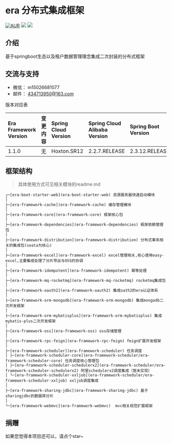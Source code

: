 era  分布式集成框架
===============

[![AUR](https://img.shields.io/badge/license-AGPL%203.0-blue.svg)]()
[![](https://img.shields.io/badge/Author-ourexists-orange.svg)]()
[![](https://img.shields.io/badge/version-1.1.0-brightgreen.svg)]()

介绍
-----------------------------------
基于springboot生态以及租户数据管理理念集成二次封装的分布式框架

交流与支持
-----------------------------------
- 微信： m15026681077
- 邮件： 434713950@163.com

版本对应表  

| Era Framework Version | 变更内容 | Spring Cloud Version | Spring Cloud Alibaba Version | Spring Boot Version |  
| :-----                |:-----| :----                |  :----                       | :----               |   
| 1.1.0                 | 无    | Hoxton.SR12          |  2.2.7.RELEASE               | 2.3.12.RELEASE      |


框架结构
-----------------------------------
>具体使用方式可见相关模块的readme.md
```
┌─[era-boot-starter-web](era-boot-starter-web) 资源服务器快速启动模块
│
├─[era-framework-cache](era-framework-cache) 缓存管理模块
│
├─[era-framework-core](era-framework-core) 框架核心包
│
├─[era-framework-dependencies](era-framework-dependencies) 框架依赖管理包
│
├─[era-framework-distribution](era-framework-distribution) 分布式事务相关的集成包(seata为核心)
│
├─[era-framework-excel](era-framework-excel) excel管理相关,核心使用easy-excel,主要集成处理了分片导出与OSS的协调
│
├─[era-framework-idempotent](era-framework-idempotent) 幂等处理
│
├─[era-framework-mq-rocketmq](era-framework-mq-rocketmq) rocketmq集成包
│
├─[era-framework-oauth2](era-framework-oauth2) 集成oath2的era认证体系
│
├─[era-framework-orm-mongodb](era-framework-orm-mongodb) 集成mongodb二次开发框架
│
├─[era-framework-orm-mybatisplus](era-framework-orm-mybatisplus) 集成mybatis-plus二次开发框架
│
├─[era-framework-oss](era-framework-oss) oss存储管理
│
├─[era-framework-rpc-feign](era-framework-rpc-feign) feign扩展开发框架
│
├─[era-framework-scheduler](era-framework-scheduler) 任务调度
│ ├─[era-framework-scheduler-core](era-framework-scheduler/era-framework-scheduler-core) 任务调度核心管理包
│ ├─[era-framework-scheduler-schedulerx2](era-framework-scheduler/era-framework-scheduler-schedulerx2) 阿里schedulerx2调度集成（暂未实现）
│ └─[era-framework-scheduler-xxljob](era-framework-scheduler/era-framework-scheduler-xxljob) xxljob调度集成
│
├─[era-framework-sharing-jdbc](era-framework-sharing-jdbc) 基于sharingjdbc的数据库分片
│
└─[era-framework-webmvc](era-framework-webmvc)  mvc相关规范扩展框架
```

捐赠
----
如果您觉得本项目还可以，请点个star~